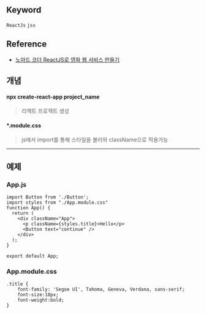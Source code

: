 ## Keyword
`ReactJs` `jsx`

## Reference
- [노마드 코더 ReactJS로 영화 웹 서비스 만들기](https://nomadcoders.co/react-for-beginners/lobby)

## 개념
#### npx create-react-app project_name
  > 리액트 프로젝트 생성

#### *.module.css
  > js에서 import를 통해 스타일을 불러와 className으로 적용가능

---------
## 예제
### App.js
```
import Button from './Button';
import styles from "./App.module.css"
function App() {
  return (
    <div className="App">
      <p className={styles.title}>Hello</p>
      <Button text="continue" />
    </div>
  );
}

export default App;
```

### App.module.css
```
.title {
    font-family: 'Segoe UI', Tahoma, Geneva, Verdana, sans-serif;
    font-size:18px;
    font-weight:bold;
}
```


